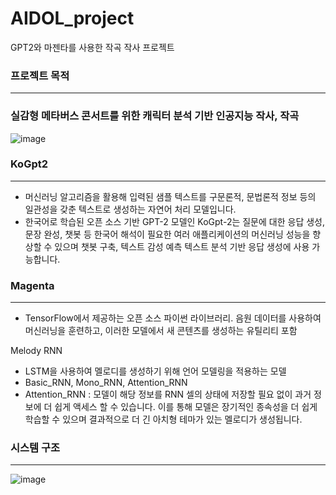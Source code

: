# AIDOL_project
GPT2와 마젠타를 사용한 작곡 작사 프로젝트

### 프로젝트 목적
---
### 실감형 메타버스 콘서트를 위한 캐릭터 분석 기반 인공지능 작사, 작곡

![image](https://user-images.githubusercontent.com/26815767/143536030-24c2535d-3078-4c06-b55b-724ea55bdcee.png)
  
    
### KoGpt2
---
- 머신러닝 알고리즘을 활용해 입력된 샘플 텍스트를 구문론적, 문법론적 정보 등의 일관성을 갖춘 텍스트로 생성하는 자연어 처리 모델입니다.
- 한국어로 학습된 오픈 소스 기반 GPT-2 모델인 KoGpt-2는 질문에 대한 응답 생성, 문장 완성, 챗봇 등 한국어 해석이 필요한 여러 애플리케이션의 머신러닝 성능을 향상할 수 있으며 챗봇 구축, 텍스트 감성 예측 텍스트 분석 기반 응답 생성에 사용 가능합니다.
  
  

### Magenta
---
- TensorFlow에서 제공하는 오픈 소스 파이썬 라이브러리.
음원 데이터를 사용하여 머신러닝을 훈련하고, 이러한 모델에서 새 콘텐츠를 생성하는 유틸리티 포함

Melody RNN
- LSTM을 사용하여 멜로디를 생성하기 위해 언어 모델링을 적용하는 모델
- Basic_RNN, Mono_RNN, Attention_RNN
- Attention_RNN : 모델이 해당 정보를 RNN 셀의 상태에 저장할 필요 없이 과거 정보에 더 쉽게 액세스 할 수 있습니다.
이를 통해 모델은 장기적인 종속성을 더 쉽게 학습할 수 있으며 결과적으로 더 긴 아치형 테마가 있는 멜로디가 생성됩니다.

  
  

### 시스템 구조
---
![image](https://user-images.githubusercontent.com/26815767/143527769-4ad121e0-92fc-4254-a818-6d0580c14f8a.png)


